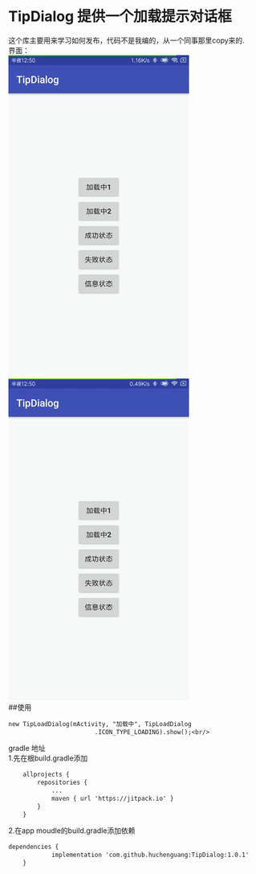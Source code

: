 # TipDialog 提供一个加载提示对话框<br/>
这个库主要用来学习如何发布，代码不是我编的，从一个同事那里copy来的.<br>
界面：<br/>
![](https://github.com/huchenguang/TipDialog/blob/master/ui/1.gif)<br/>
![](https://github.com/huchenguang/TipDialog/blob/master/ui/2.gif)<br/>
##使用<br/>
```
new TipLoadDialog(mActivity, "加载中", TipLoadDialog
                        .ICON_TYPE_LOADING).show();<br/>
```
gradle 地址<br/>
1.先在根build.gradle添加
```
    allprojects {
		repositories {
			...
			maven { url 'https://jitpack.io' }
		}
	}
```
2.在app moudle的build.gradle添加依赖
```
dependencies {
	        implementation 'com.github.huchenguang:TipDialog:1.0.1'
	}
```

